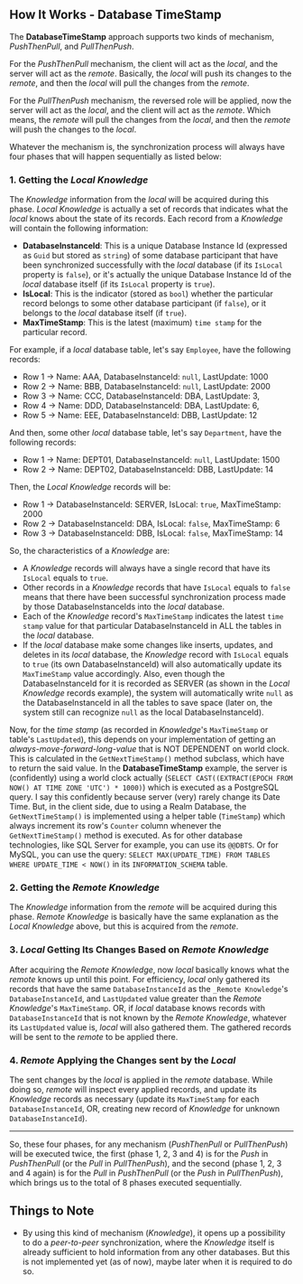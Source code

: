 ## How It Works - Database TimeStamp
The **DatabaseTimeStamp** approach supports two kinds of mechanism, _PushThenPull_, and _PullThenPush_.

For the _PushThenPull_ mechanism, the client will act as the _local_, and the server will act as the _remote_. Basically, the _local_ will push its changes to the _remote_, and then the _local_ will pull the changes from the _remote_.

For the _PullThenPush_ mechanism, the reversed role will be applied, now the server will act as the _local_, and the client will act as the _remote_. Which means, the _remote_ will pull the changes from the _local_, and then the _remote_ will push the changes to the _local_.

Whatever the mechanism is, the synchronization process will always have four phases that will happen sequentially as listed below:

### 1. Getting the _Local Knowledge_
The _Knowledge_ information from the _local_ will be acquired during this phase. _Local Knowledge_ is actually a set of records that indicates what the _local_ knows about the state of its records. Each record from a _Knowledge_ will contain the following information:
* **DatabaseInstanceId**: This is a unique Database Instance Id (expressed as `Guid` but stored as `string`) of some database participant that have been synchronized successfully with the _local_ database (if its `IsLocal` property is `false`), or it's actually the unique Database Instance Id of the _local_ database itself (if its `IsLocal` property is `true`).
* **IsLocal**: This is the indicator (stored as `bool`) whether the particular record belongs to some other database participant (if `false`), or it belongs to the _local_ database itself (if `true`).
* **MaxTimeStamp**: This is the latest (maximum) `time stamp` for the particular record.

For example, if a _local_ database table, let's say `Employee`, have the following records:
* Row 1 -> Name: AAA, DatabaseInstanceId: `null`, LastUpdate: 1000
* Row 2 -> Name: BBB, DatabaseInstanceId: `null`, LastUpdate: 2000
* Row 3 -> Name: CCC, DatabaseInstanceId: DBA, LastUpdate: 3,
* Row 4 -> Name: DDD, DatabaseInstanceId: DBA, LastUpdate: 6,
* Row 5 -> Name: EEE, DatabaseInstanceId: DBB, LastUpdate: 12

And then, some other _local_ database table, let's say `Department`, have the following records:
* Row 1 -> Name: DEPT01, DatabaseInstanceId: `null`, LastUpdate: 1500
* Row 2 -> Name: DEPT02, DatabaseInstanceId: DBB, LastUpdate: 14

Then, the _Local Knowledge_ records will be:
* Row 1 -> DatabaseInstanceId: SERVER, IsLocal: `true`, MaxTimeStamp: 2000
* Row 2 -> DatabaseInstanceId: DBA, IsLocal: `false`, MaxTimeStamp: 6
* Row 3 -> DatabaseInstanceId: DBB, IsLocal: `false`, MaxTimeStamp: 14

So, the characteristics of a _Knowledge_ are:
* A _Knowledge_ records will always have a single record that have its `IsLocal` equals to `true`.
* Other records in a _Knowledge_ records that have `IsLocal` equals to `false` means that there have been successful synchronization process made by those DatabaseInstanceIds into the _local_ database.
* Each of the _Knowledge_ record's `MaxTimeStamp` indicates the latest `time stamp` value for that particular DatabaseInstanceId in ALL the tables in the _local_ database.
* If the _local_ database make some changes like inserts, updates, and deletes in its _local_ database, the _Knowledge_ record with `IsLocal` equals to `true` (its own DatabaseInstanceId) will also automatically update its `MaxTimeStamp` value accordingly. Also, even though the DatabaseInstanceId for it is recorded as SERVER (as shown in the _Local Knowledge_ records example), the system will automatically write `null` as the DatabaseInstanceId in all the tables to save space (later on, the system still can recognize `null` as the local DatabaseInstanceId).

Now, for the _time stamp_ (as recorded in _Knowledge_'s `MaxTimeStamp` or table's `LastUpdated`), this depends on your implementation of getting an _always-move-forward-long-value_ that is NOT DEPENDENT on world clock. This is calculated in the `GetNextTimeStamp()` method subclass, which have to return the said value. In the **DatabaseTimeStamp** example, the server is (confidently) using a world clock actually (`SELECT CAST((EXTRACT(EPOCH FROM NOW() AT TIME ZONE 'UTC') * 1000)`) which is executed as a PostgreSQL query. I say this confidently because server (very) rarely change its Date Time. But, in the client side, due to using a Realm Database, the `GetNextTimeStamp()` is implemented using a helper table (`TimeStamp`) which always increment its row's `Counter` column whenever the `GetNextTimeStamp()` method is executed. As for other database technologies, like SQL Server for example, you can use its `@@DBTS`. Or for MySQL, you can use the query: `SELECT MAX(UPDATE_TIME) FROM TABLES WHERE UPDATE_TIME < NOW()` in its `INFORMATION_SCHEMA` table. 

### 2. Getting the _Remote Knowledge_
The _Knowledge_ information from the _remote_ will be acquired during this phase. _Remote Knowledge_ is basically have the same explanation as the _Local Knowledge_ above, but this is acquired from the _remote_.

### 3. _Local_ Getting Its Changes Based on _Remote Knowledge_
After acquiring the _Remote Knowledge_, now _local_ basically knows what the _remote_ knows up until this point. For efficiency, _local_ only gathered its records that have the same `DatabaseInstanceId` as the `_Remote Knowledge`'s `DatabaseInstanceId`, and `LastUpdated` value greater than the _Remote Knowledge_'s `MaxTimeStamp`. OR, if _local_ database knows records with `DatabaseInstanceId` that is not known by the _Remote Knowledge_, whatever its `LastUpdated` value is, _local_ will also gathered them. The gathered records will be sent to the _remote_ to be applied there. 

### 4. _Remote_ Applying the Changes sent by the _Local_
The sent changes by the _local_ is applied in the _remote_ database. While doing so, _remote_ will inspect every applied records, and update its _Knowledge_ records as necessary (update its `MaxTimeStamp` for each `DatabaseInstanceId`, OR, creating new record of _Knowledge_ for unknown `DatabaseInstanceId`).
***
So, these four phases, for any mechanism (_PushThenPull_ or _PullThenPush_) will be executed twice, the first (phase 1, 2, 3 and 4) is for the _Push_ in _PushThenPull_ (or the _Pull_ in _PullThenPush_), and the second (phase 1, 2, 3 and 4 again) is for the _Pull_ in _PushThenPull_ (or the _Push_ in _PullThenPush_), which brings us to the total of 8 phases executed sequentially.
## Things to Note
* By using this kind of mechanism (_Knowledge_), it opens up a possibility to do a _peer-to-peer_ synchronization, where the _Knowledge_ itself is already sufficient to hold information from any other databases. But this is not implemented yet (as of now), maybe later when it is required to do so.
